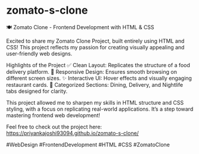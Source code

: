 # zomato-s-clone
🍽️ Zomato Clone - Frontend Development with HTML & CSS

Excited to share my Zomato Clone Project, built entirely using HTML and CSS! This project reflects my passion for creating visually appealing and user-friendly web designs.

Highlights of the Project
✅ Clean Layout: Replicates the structure of a food delivery platform.
🎨 Responsive Design: Ensures smooth browsing on different screen sizes.
✨ Interactive UI: Hover effects and visually engaging restaurant cards.
📍 Categorized Sections: Dining, Delivery, and Nightlife tabs designed for clarity.

This project allowed me to sharpen my skills in HTML structure and CSS styling, with a focus on replicating real-world applications. It’s a step toward mastering frontend web development!

Feel free to check out the project here:
https://priyankajoshi93094.github.io/zomato-s-clone/

#WebDesign #FrontendDevelopment #HTML #CSS #ZomatoClone

